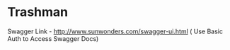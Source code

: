# Trashman

Swagger Link - http://www.sunwonders.com/swagger-ui.html ( Use Basic Auth to Access Swagger Docs)
